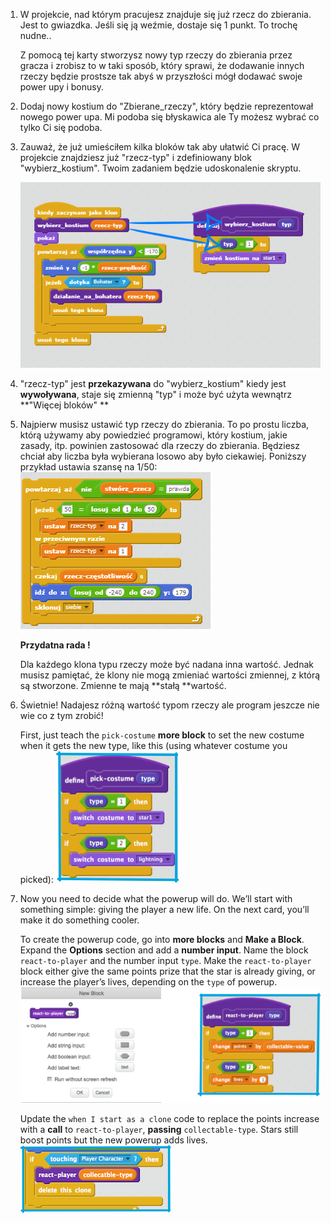 1. W projekcie, nad którym pracujesz znajduje się już rzecz do zbierania. Jest to gwiazdka. Jeśli się ją weźmie, dostaje się 1 punkt. To trochę nudne..

   Z pomocą tej karty stworzysz nowy typ rzeczy do zbierania przez gracza i zrobisz to w taki sposób, który sprawi, że dodawanie innych rzeczy będzie prostsze tak abyś w przyszłości mógł dodawać swoje power upy i bonusy.

2. Dodaj nowy kostium do "Zbierane\_rzeczy", który będzie reprezentował nowego power upa. Mi podoba się błyskawica ale Ty możesz wybrać co tylko Ci się podoba.

3. Zauważ, że już umieściłem kilka bloków tak aby ułatwić Ci pracę. W projekcie znajdziesz już "rzecz-typ" i zdefiniowany blok "wybierz\_kostium". Twoim zadaniem będzie udoskonalenie skryptu.

   ![](/assets/image3346-1.png)

4. "rzecz-typ" jest **przekazywana** do "wybierz\_kostium" kiedy jest **wywoływana**, staje się zmienną "typ" i może być użyta wewnątrz **"Więcej bloków" **

5. Najpierw musisz ustawić typ rzeczy do zbierania. To po prostu liczba, którą używamy aby powiedzieć programowi, który kostium, jakie zasady, itp. powinien zastosować dla rzeczy do zbierania. Będziesz chciał aby liczba była wybierana losowo aby było ciekawiej. Poniższy przykład ustawia szansę na 1/50: ![](/assets/ScreenHunter_002.bmp)

   **Przydatna rada !**

   Dla każdego klona typu rzeczy może być nadana inna wartość. Jednak musisz pamiętać, że klony nie mogą zmieniać wartości zmiennej,  z którą są stworzone. Zmienne te mają **stałą **wartość.

6. Świetnie! Nadajesz różną wartość typom rzeczy ale program jeszcze nie wie co z tym zrobić!

   First, just teach the `pick-costume` **more block** to set the new costume when it gets the new type, like this \(using whatever costume you picked\): ![](assets/powerup3.png)

7. Now you need to decide what the powerup will do. We’ll start with something simple: giving the player a new life. On the next card, you’ll make it do something cooler.

   To create the powerup code, go into **more blocks** and **Make a Block**. Expand the **Options** section and add a **number input**. Name the block `react-to-player` and the number input `type`. Make the `react-to-player` block either give the same points prize that the star is already giving, or increase the player’s lives, depending on the `type` of powerup.  ![](assets/powerup4and5.png)

   Update the `when I start as a clone` code to replace the points increase with a **call** to `react-to-player`, **passing** `collectable-type`. Stars still boost points but the new powerup adds lives. ![](assets/powerup6.png)




